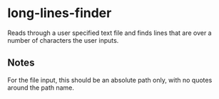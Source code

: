 # long-lines-finder
Reads through a user specified text file and finds lines that are over a number of characters the user inputs.

## Notes
For the file input, this should be an absolute path only, with no quotes around the path name.
